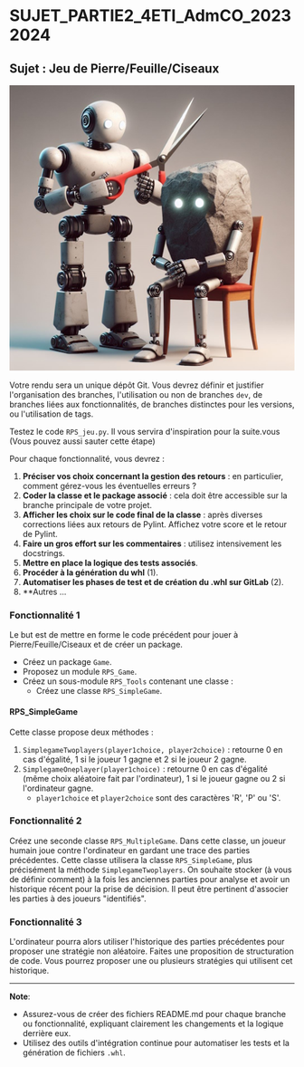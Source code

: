 # SUJET_PARTIE2_4ETI_AdmCO_20232024

## Sujet : Jeu de Pierre/Feuille/Ciseaux
![RPS](images/RPS_m.jpg)

Votre rendu sera un unique dépôt Git. Vous devrez définir et justifier l'organisation des branches, l'utilisation ou non de branches `dev`, de branches liées aux fonctionnalités, de branches distinctes pour les versions, ou l'utilisation de tags.


Testez le code `RPS_jeu.py`. Il vous servira d'inspiration pour la suite.vous (Vous pouvez aussi sauter cette étape)

Pour chaque fonctionnalité, vous devrez :

1. **Préciser vos choix concernant la gestion des retours** : en particulier, comment gérez-vous les éventuelles erreurs ?
1. **Coder la classe et le package associé** : cela doit être accessible sur la branche principale de votre projet.
1. **Afficher les choix sur le code final de la classe** : après diverses corrections liées aux retours de Pylint. Affichez votre score et le retour de Pylint.
1. **Faire un gros effort sur les commentaires** : utilisez intensivement les docstrings.
1. **Mettre en place la logique des tests associés**.
1. **Procéder à la génération du whl** (1).
1. **Automatiser les phases de test et de création du .whl sur GitLab** (2).
1. **Autres ...

### Fonctionnalité 1

Le but est de mettre en forme le code précédent pour jouer à Pierre/Feuille/Ciseaux et de créer un package.

- Créez un package `Game`.
- Proposez un module `RPS_Game`.
- Créez un sous-module `RPS_Tools` contenant une classe :
  - Créez une classe `RPS_SimpleGame`.

#### RPS_SimpleGame

Cette classe propose deux méthodes :

1. `SimplegameTwoplayers(player1choice, player2choice)` : retourne 0 en cas d'égalité, 1 si le joueur 1 gagne et 2 si le joueur 2 gagne.
2. `SimplegameOneplayer(player1choice)` : retourne 0 en cas d'égalité (même choix aléatoire fait par l'ordinateur), 1 si le joueur gagne ou 2 si l'ordinateur gagne.
   - `player1choice` et `player2choice` sont des caractères 'R', 'P' ou 'S'.

### Fonctionnalité 2

Créez une seconde classe `RPS_MultipleGame`. Dans cette classe, un joueur humain joue contre l'ordinateur en gardant une trace des parties précédentes. Cette classe utilisera la classe `RPS_SimpleGame`, plus précisément la méthode `SimplegameTwoplayers`. On souhaite stocker (à vous de définir comment) à la fois les anciennes parties pour analyse et avoir un historique récent pour la prise de décision. Il peut être pertinent d'associer les parties à des joueurs "identifiés".

### Fonctionnalité 3

L'ordinateur pourra alors utiliser l'historique des parties précédentes pour proposer une stratégie non aléatoire. Faites une proposition de structuration de code. Vous pourrez proposer une ou plusieurs stratégies qui utilisent cet historique.

---
**Note**:

- Assurez-vous de créer des fichiers README.md pour chaque branche ou fonctionnalité, expliquant clairement les changements et la logique derrière eux.
- Utilisez des outils d'intégration continue pour automatiser les tests et la génération de fichiers `.whl`.
